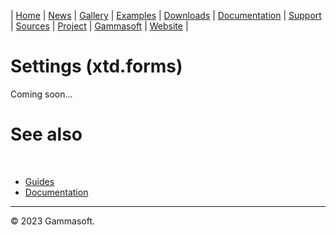 | [Home](home.md) | [News](news.md) | [Gallery](gallery.md) | [Examples](examples.md) | [Downloads](downloads.md) | [Documentation](documentation.md) | [Support](support.md) | [Sources](https://github.com/gammasoft71/xtd) | [Project](https://sourceforge.net/projects/xtdpro/) | [Gammasoft](gammasoft.md) | [Website](https://gammasoft71.wixsite.com/xtdpro) |

# Settings (xtd.forms)

Coming soon...

# See also
​
* [Guides](guides.md)
* [Documentation](documentation.md)

______________________________________________________________________________________________

© 2023 Gammasoft.

[comment]: <> (https://learn.microsoft.com/en-us/dotnet/desktop/winforms/forms/events?view=netdesktop-6.0)
